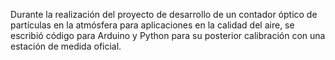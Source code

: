 Durante la realización del proyecto de desarrollo de un contador óptico de partículas en la atmósfera para aplicaciones en la calidad del aire, se escribió código para Arduino y Python para su posterior calibración con una estación de medida oficial.
